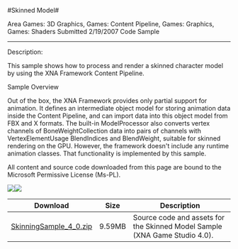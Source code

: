 #Skinned Model#

Area
Games: 3D Graphics, Games: Content Pipeline, Games: Graphics, Games: Shaders
Submitted
2/19/2007
Code Sample

---

Description:

This sample shows how to process and render a skinned character model by using the XNA Framework Content Pipeline.
 

Sample Overview

Out of the box, the XNA Framework provides only partial support for animation. It defines an intermediate object model for storing animation data inside the Content Pipeline, and can import data into this object model from FBX and X formats. The built-in ModelProcessor also converts vertex channels of BoneWeightCollection data into pairs of channels with VertexElementUsage BlendIndices and BlendWeight, suitable for skinned rendering on the GPU. However, the framework doesn't include any runtime animation classes. That functionality is implemented by this sample.


All content and source code downloaded from this page are bound to the Microsoft Permissive License (Ms-PL).
	
![](https://github.com/nkast/XNAGameStudio/blob/master/Images/XNA_Skinning_01_small.jpg)![](https://github.com/nkast/XNAGameStudio/blob/master/Images/XNA_Skinning_02_small.jpg)	

 
Download | Size | Description
---|---|---|
[SkinningSample_4_0.zip](https://github.com/nkast/XNAGameStudio/blob/master/Samples/SkinningSample_4_0.zip?raw=true) | 9.59MB | Source code and assets for the Skinned Model Sample (XNA Game Studio 4.0). 